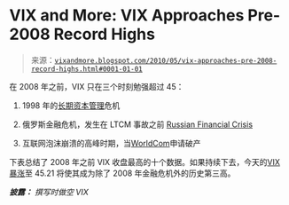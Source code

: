 <!--yml

分类: 未分类

date: 2024-05-18 17:10:01

-->

# VIX and More: VIX Approaches Pre-2008 Record Highs

> 来源：[`vixandmore.blogspot.com/2010/05/vix-approaches-pre-2008-record-highs.html#0001-01-01`](http://vixandmore.blogspot.com/2010/05/vix-approaches-pre-2008-record-highs.html#0001-01-01)

在 2008 年之前，VIX 只在三个时刻勉强超过 45：

1.  1998 年的[长期资本管理](http://vixandmore.blogspot.com/search/label/Long%20Term%20Capital%20Management)危机

1.  俄罗斯金融危机，发生在 LTCM 事故之前 [Russian Financial Crisis](http://vixandmore.blogspot.com/search/label/Russian%20financial%20crisis)

1.  互联网泡沫崩溃的高峰时期，当[WorldCom](http://vixandmore.blogspot.com/search/label/WorldCom)申请破产

下表总结了 2008 年之前 VIX 收盘最高的十个数据。如果持续下去，今天的[VIX 暴涨](http://vixandmore.blogspot.com/search/label/VIX%20spikes)至 45.21 将使其成为除了 2008 年金融危机外的历史第三高。

***披露：*** *撰写时做空 VIX*
